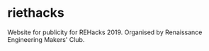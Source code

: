 # riethacks
Website for publicity for REHacks 2019. Organised by Renaissance Engineering Makers' Club.

